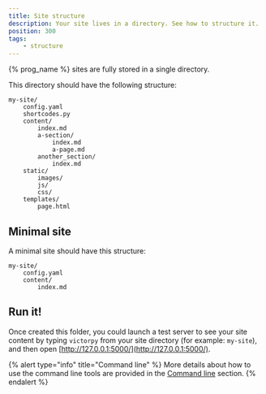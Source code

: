 ```yaml
---
title: Site structure
description: Your site lives in a directory. See how to structure it.
position: 300
tags:
    - structure
---
```


{% prog_name %} sites are fully stored in a single directory.

This directory should have the following structure:

```
my-site/
    config.yaml
    shortcodes.py
    content/
        index.md
        a-section/
            index.md
            a-page.md
        another_section/
            index.md
    static/
        images/
        js/
        css/
    templates/
        page.html
```

## Minimal site

A minimal site should have this structure:

```
my-site/
    config.yaml
    content/
        index.md
```

## Run it!

Once created this folder, you could launch a test server to see your site content by typing `victorpy` from your site directory (for example: `my-site`), and then open [http://127.0.0.1:5000/](http://127.0.0.1:5000/).

{% alert type="info" title="Command line" %}
More details about how to use the command line tools are provided in the [Command line](/build-process/command-line/) section.
{% endalert %}
